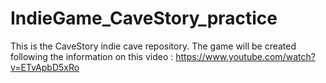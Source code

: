 # IndieGame_CaveStory_practice

This is the CaveStory indie cave repository.
The game will be created following the information on this video : https://www.youtube.com/watch?v=ETvApbD5xRo
